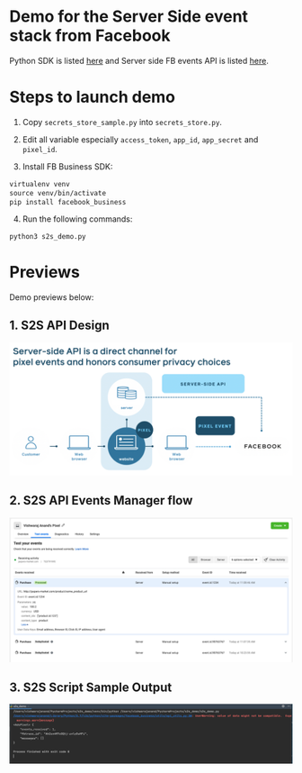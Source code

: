 # Demo for the Server Side event stack from Facebook

Python SDK is listed [here](https://github.com/facebook/facebook-python-business-sdk) and Server side FB events API is listed [here](https://developers.facebook.com/docs/marketing-api/server-side-api).

# Steps to launch demo

1. Copy `secrets_store_sample.py` into `secrets_store.py`.

2. Edit all variable especially `access_token`, `app_id`, `app_secret` and `pixel_id`.

3. Install FB Business SDK:

```
virtualenv venv
source venv/bin/activate
pip install facebook_business
```

4. Run the following commands:

```
python3 s2s_demo.py
```
# Previews

Demo previews below:

## 1. S2S API Design
![S2S API Design Diagram](https://raw.githubusercontent.com/vishwarajanand/server_side_events_api_fb_demo/master/demos/s2s_api_design.png "S2S design")

## 2. S2S API Events Manager flow
![S2S API Events Manager flow](https://raw.githubusercontent.com/vishwarajanand/server_side_events_api_fb_demo/master/demos/events_manager_demo.png "Events Manager Flow")

## 3. S2S Script Sample Output
![S2S API call output](https://raw.githubusercontent.com/vishwarajanand/server_side_events_api_fb_demo/master/demos/s2s_script_output.png "S2S API call output")
